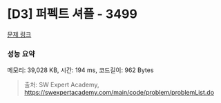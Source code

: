 # [D3] 퍼펙트 셔플 - 3499 

[문제 링크](https://swexpertacademy.com/main/code/problem/problemDetail.do?contestProbId=AWGsRbk6AQIDFAVW) 

### 성능 요약

메모리: 39,028 KB, 시간: 194 ms, 코드길이: 962 Bytes



> 출처: SW Expert Academy, https://swexpertacademy.com/main/code/problem/problemList.do